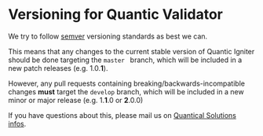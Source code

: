 # Versioning for Quantic Validator

We try to follow [semver](http://semver.org/) versioning standards as best we can.

This means that any changes to the current stable version of Quantic Igniter should be done targeting the `master
` branch, which
 will be included in a new patch releases (e.g. 1.0.**1**).

However, any pull requests containing breaking/backwards-incompatible changes **must** target the `develop` branch, which will be included in a new minor or major release (e.g. 1.**1**.0 or **2**.0.0)

If you have questions about this, please mail us on [Quantical Solutions infos](mailto:infos@quanticalsolutions.com).
